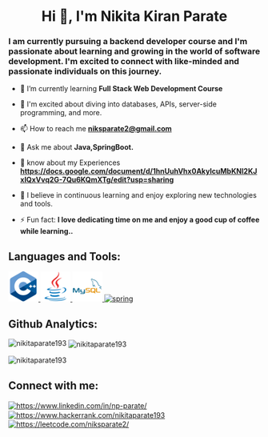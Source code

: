 <h1 align="center">Hi 👋, I'm Nikita Kiran Parate</h1>
<h3 align="left">I am currently pursuing a backend developer course and I'm passionate about learning and growing in the world of software development. I'm excited to connect with like-minded and passionate individuals on this journey.</h3>

- 🔭 I’m currently learning **Full Stack Web Development Course**
- 🌱 I'm excited about diving into databases, APIs, server-side programming, and more.

- 📫 How to reach me **niksparate2@gmail.com**
- 💬 Ask me about **Java,SpringBoot.**
- 📝 know about my Experiences **https://docs.google.com/document/d/1hnUuhVhx0AkylcuMbKNI2KJxIQxVvq2G-7Qu6KQmXTg/edit?usp=sharing**
- 📝 I believe in continuous learning and enjoy exploring new technologies and tools.

- ⚡ Fun fact: **I love dedicating time on me and enjoy a good cup of coffee while learning..**

<h2 align="left">Languages and Tools:</h2>
<p align="left"> <a href="https://www.w3schools.com/cpp/" target="_blank" rel="noreferrer"> <img src="https://raw.githubusercontent.com/devicons/devicon/master/icons/cplusplus/cplusplus-original.svg" alt="cplusplusr" width="60" height="60"/> </a> <a href="https://www.java.com" target="_blank" rel="noreferrer"> <img src="https://raw.githubusercontent.com/devicons/devicon/master/icons/java/java-original.svg" alt="java" width="60" height="60"/> </a>  <a href="https://www.mysql.com/" target="_blank" rel="noreferrer"> <img src="https://raw.githubusercontent.com/devicons/devicon/master/icons/mysql/mysql-original-wordmark.svg" alt="mysql" width="60" height="60"/> </a> <a href="https://spring.io/" target="_blank" rel="noreferrer"> <img src="https://www.vectorlogo.zone/logos/springio/springio-icon.svg" alt="spring" width="60" height="60"/> </a> </p>

<h2 align="left">Github Analytics:</h2>
<p align="left">
</p>

<p><img align="left" src="https://github-readme-stats.vercel.app/api/top-langs?username=nikitaparate193&show_icons=true&locale=en&layout=compact" alt="nikitaparate193" /></p>

<p>&nbsp;<img align="center" src="https://github-readme-stats.vercel.app/api?username=nikitaparate193&show_icons=true&locale=en" alt="nikitaparate193" /></p>

<p><img align="center" src="https://github-readme-streak-stats.herokuapp.com/?user=nikitaparate193&" alt="nikitaparate193" /></p>

<h2 align="left">Connect with me:</h2>
<p align="left">
<a href="https://linkedin.com/in/https://www.linkedin.com/in/np-parate/" target="blank"><img align="center" src="https://raw.githubusercontent.com/rahuldkjain/github-profile-readme-generator/master/src/images/icons/Social/linked-in-alt.svg" alt="https://www.linkedin.com/in/np-parate/" height="45" width="45" /></a>
<a href="https://www.hackerrank.com/https://www.hackerrank.com/nikitaparate193" target="blank"><img align="center" src="https://raw.githubusercontent.com/rahuldkjain/github-profile-readme-generator/master/src/images/icons/Social/hackerrank.svg" alt="https://www.hackerrank.com/nikitaparate193" height="45" width="45" /></a>
<a href="https://www.leetcode.com/https://leetcode.com/niksparate2/" target="blank"><img align="center" src="https://raw.githubusercontent.com/rahuldkjain/github-profile-readme-generator/master/src/images/icons/Social/leet-code.svg" alt="https://leetcode.com/niksparate2/" height="45" width="45" /></a>
</p>



